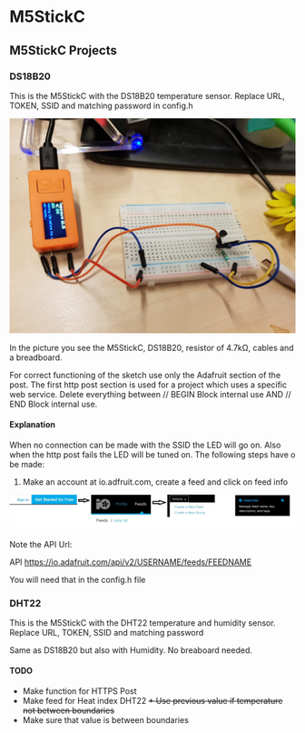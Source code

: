 # M5StickC
## M5StickC Projects

### DS18B20

This is the M5StickC with the DS18B20 temperature sensor. Replace URL, TOKEN, SSID and matching password in config.h

![](pics/ds18b20.jpg)

In the picture you see the M5StickC, DS18B20, resistor of 4.7kΩ, cables and a breadboard.

For correct functioning of the sketch use only the Adafruit section of the post. The first http post section is used for a project which uses a specific web service. Delete everything between // BEGIN Block internal use AND // END Block internal use.

#### Explanation

When no connection can be made with the SSID the LED will go on. Also when the http post fails the LED will be tuned on. The following steps have o be made:

1. Make an account at io.adfruit.com, create a feed and click on feed info

![](pics/adafruit.jpg)

Note the API Url:

API	https://io.adafruit.com/api/v2/USERNAME/feeds/FEEDNAME

You will need that in the config.h file

### DHT22

This is the M5StickC with the DHT22 temperature and humidity sensor. Replace URL, TOKEN, SSID and matching password

Same as DS18B20 but also with Humidity. No breaboard needed.

#### TODO

* Make function for HTTPS Post
* Make feed for Heat index DHT22
~~* Use previous value if temperature not between boundaries~~
* Make sure that value is between boundaries


